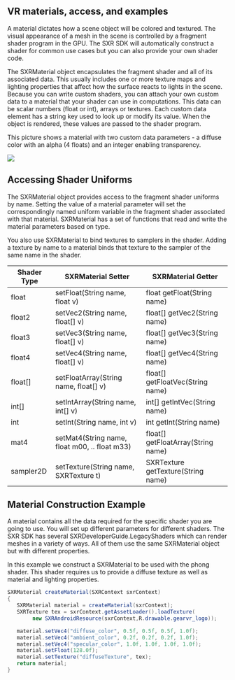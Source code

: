 ## VR materials, access, and examples

A material dictates how a scene object will be colored and textured. The visual appearance of a mesh in the scene is controlled by a fragment shader program in the GPU. The SXR SDK will automatically construct a shader for common use cases but you can also provide your own shader code.

The SXRMaterial object encapsulates the fragment shader and all of its associated data. This usually includes one or more texture maps and lighting properties that affect how the surface reacts to lights in the scene. Because you can write custom shaders, you can attach your own custom data to a material that your shader can use in computations. This data can be scalar numbers (float or int), arrays or textures. Each custom data element has a string key used to look up or modify its value. When the object is rendered, these values are passed to the shader program.

This picture shows a material with two custom data parameters - a diffuse color with an alpha (4 floats) and an integer enabling transparency. 

![](/images/SXR_Material.png)


## Accessing Shader Uniforms

The SXRMaterial object provides access to the fragment shader uniforms by name. Setting the value of a material parameter will set the correspondingly named uniform variable in the fragment shader associated with that material. SXRMaterial has a set of functions that read and write the material parameters based on type.

You also use SXRMaterial to bind textures to samplers in the shader. Adding a texture by name to a material binds that texture to the sampler of the same name in the shader.

|Shader Type| SXRMaterial Setter| SXRMaterial Getter|
|-----------|---------------|---------------|
|float |	setFloat(String name, float v) |	float getFloat(String name)|
|float2 |	setVec2(String name, float[] v) |	float[] getVec2(String name)|
|float3 |	setVec3(String name, float[] v) |	float[] getVec3(String name)|
|float4 |	setVec4(String name, float[] v) |	float[] getVec4(String name)|
|float[] |	setFloatArray(String name, float[] v) | float[] getFloatVec(String name)|
|int[]  |	setIntArray(String name, int[] v) |   int[] getIntVec(String name) |
|int    |   setInt(String name, int v)      |   int getInt(String name) |
|mat4   |   setMat4(String name, float m00, .. float m33) | float[] getFloatArray(String name) |
|sampler2D | setTexture(String name, SXRTexture t) | SXRTexture getTexture(String name) |

## Material Construction Example

A material contains all the data required for the specific shader you are going to use. You will set up different parameters for different shaders. The SXR SDK has several SXRDeveloperGuide.LegacyShaders which can render meshes in a variety of ways. All of them use the same SXRMaterial object but with different properties.

In this example we construct a SXRMaterial to be used with the phong shader. This shader requires us to provide a diffuse texture as well as material and lighting properties.

```java
SXRMaterial createMaterial(SXRContext sxrContext)
{
   SXRMaterial material = createMaterial(sxrContext);
   SXRTexture tex = sxrContext.getAssetLoader().loadTexture(
   		new SXRAndroidResource(sxrContext,R.drawable.gearvr_logo));

   material.setVec4("diffuse_color", 0.5f, 0.5f, 0.5f, 1.0f);
   material.setVec4("ambient_color", 0.2f, 0.2f, 0.2f, 1.0f);
   material.setVec4("specular_color", 1.0f, 1.0f, 1.0f, 1.0f);
   material.setFloat(128.0f);
   material.setTexture("diffuseTexture", tex);
   return material;
}
```
